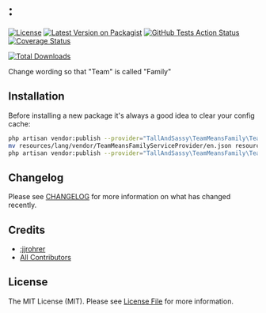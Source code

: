 # :
[![License](https://img.shields.io/github/license/:tallandsassy/:team-means-family)](https://github.com/:tallandsassy/:team-means-family/blob/master/LICENSE.md)
[![Latest Version on Packagist](https://img.shields.io/packagist/v/:tallandsassy/:team-means-family.svg?style=flat-square)](https://packagist.org/packages/:tallandsassy/:team-means-family)
[![GitHub Tests Action Status](https://img.shields.io/github/workflow/status/:tallandsassy/:team-means-family/run-tests?label=tests)](https://github.com/:tallandsassy/:team-means-family/actions?query=workflow%3Arun-tests+branch%3Amaster)
[![Coverage Status](https://coveralls.io/repos/github/:tallandsassy/:team-means-family/badge.svg?branch=master)](https://coveralls.io/github/:tallandsassy/:team-means-family?branch=master)

[![Total Downloads](https://img.shields.io/packagist/dt/:tallandsassy/:team-means-family.svg?style=flat-square)](https://packagist.org/packages/:tallandsassy/:team-means-family)


Change wording so that "Team" is called "Family"

## Installation
Before installing a new package it's always a good idea to clear your config cache:
```bash
php artisan vendor:publish --provider="TallAndSassy\TeamMeansFamily\TeamMeansFamilyServiceProvider" --tag="lang"
mv resources/lang/vendor/TeamMeansFamilyServiceProvider/en.json resources/lang
php artisan vendor:publish --provider="TallAndSassy\TeamMeansFamily\TeamMeansFamilyServiceProvider" --tag="team-views" --force
```

## Changelog

Please see [CHANGELOG](CHANGELOG.md) for more information on what has changed recently.


## Credits

- [:jjrohrer](https://github.com/:jjrohrer)
- [All Contributors](../../contributors)

## License

The MIT License (MIT). Please see [License File](LICENSE.md) for more information.
